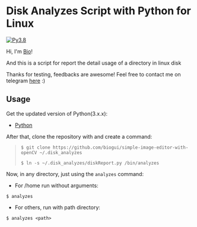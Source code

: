 # Disk Analyzes Script with Python for Linux
[![Py3.8](https://img.shields.io/badge/Python-3.8-blueviolet.svg)](https://docs.python.org/release/3.8/whatsnew/changelog.html#changelog)

Hi, I'm [Bio](https://github.com/biogui)!

And this is a script for report the detail usage of a directory in linux disk

Thanks for testing, feedbacks are awesome! Feel free to contact me on telegram [here](https://t.me/gui_bio) :)

## Usage
Get the updated version of Python(3.x.x):
* [Python](https://realpython.com/installing-python/)

After that, clone the repository with and create a command:

>`$ git clone https://github.com/biogui/simple-image-editor-with-openCV ~/.disk_analyzes`
>
> `$ ln -s ~/.disk_analyzes/diskReport.py /bin/analyzes`

Now, in any directory, just using the `analyzes` command:
* For /home run without arguments:

`$ analyzes`
* For others, run with path directory:

`$ analyzes <path>`



